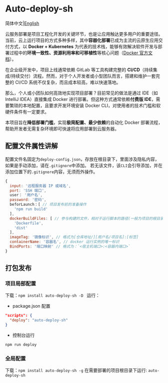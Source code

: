 # Auto-deploy-sh

简体中文|[English](README.md)

云服务部署是项目工程化开发的关键环节，也是让应用触达更多用户的重要途径。当前，云上运行项目的方式多种多样，其中**容器化部署**已成为主流的云原生应用交付方式，以 **Docker + Kubernetes** 为代表的技术栈，能够有效解决软件开发与部署过程中的**环境一致性、资源利用率和可移植性**等核心问题（[Docker 官方文档](https://docs.docker.com/)）。

在企业级开发中，项目上线通常依赖 GitLab 等工具构建完整的 **CI/CD**（持续集成/持续交付）流程。然而，对于个人开发者或小型团队而言，搭建和维护一套完整的 CI/CD 系统不仅复杂，而且成本较高，难以快速落地。

那么，个人或小团队如何高效地实现项目部署？目前常见的做法是通过 IDE（如 IntelliJ IDEA）直接集成 Docker 进行部署。但这种方式通常依赖**付费版 IDE**，需要繁琐的本地配置，且要求开发环境安装 Docker CLI，对使用者的技术门槛和软硬件条件有一定要求。

本项目旨在**降低部署门槛**，实现**极简配置、最少依赖**的自动化 Docker 部署流程，帮助开发者无需复杂环境即可快速将应用部署到云服务器。

## 配置文件属性讲解

配置文件名固定为`deploy-config.json`，存放在根目录下，里面涉及隐私内容，如果是手动添加，请在`.gitignore`中添加。
若无该文件，该`CLI`会引导添加，并在添加位置下的`.gitignore`内容，无须而外操作。

```javaScript
{
  input: '远程服务器 IP 或域名',
  port: 'SSH 端口',
  user： '用户名',
  password: '密码',
  beforLaunch：[ // 项目发布前的准备操作
    'npm run build'
  ],
  dockerBuildFiles: [ // 参与构建的文件，相对于运行脚本的路径(一般为项目的根目录)
    'Dockerfile',
    'dist'
  ],
  imageTag: '镜像标识', // 格式为[仓库地址/][用户名/项目名]:[标签]
  containerName: '容器名', // docker 运行实例的唯一标识
  BindPorts: '端口映射' // 格式为：`<宿主机端口>:<容器内端口>`
}
```

## 打包发布

### 项目局部配置

下载：`npm install auto-deploy-sh -D `
运行：

- package.json 配置

```json
"scripts": {
  "deploy": "auto-deploy-sh"
}
```

- 控制台运行

```bash
npm run deploy
```

### 全局配置

下载：`npm install auto-deploy-sh -g`
在需要部署的项目根目录下运行: `auto-deploy-sh`
